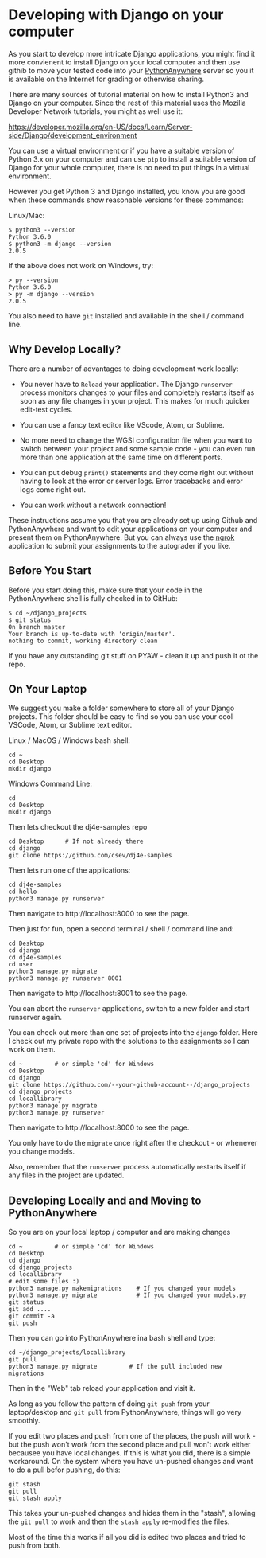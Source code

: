 Developing with Django on your computer
=======================================

As you start to develop more intricate Django applications, you might find it more
convienent to install Django on your local computer and then use githib to move your
tested code into your 
<a href="https://www.pythonanywhere.com" target="_blank">PythonAnywhere</a>
server so you it is available on the Internet for grading or otherwise sharing.

There are many sources of tutorial material on how to install Python3 and Django on
your computer.  Since the rest of this material uses the Mozilla Developer Network
tutorials, you might as well use it:

https://developer.mozilla.org/en-US/docs/Learn/Server-side/Django/development_environment

You can use a virtual environment or if you have a suitable version of Python 3.x on your
computer and can use `pip` to install a suitable version of Django for your whole computer,
there is no need to put things in a virtual environment.

However you get Python 3 and Django installed, you know you are good when these commands
show reasonable versions for these commands:

Linux/Mac:

    $ python3 --version
    Python 3.6.0
    $ python3 -m django --version
    2.0.5

If the above does not work on Windows, try:

    > py --version
    Python 3.6.0
    > py -m django --version
    2.0.5

You also need to have `git` installed and available in the shell / command line.

Why Develop Locally?
--------------------

There are a number of advantages to doing development work locally:

* You never have to `Reload` your application.  The Django `runserver` process monitors
changes to your files and completely restarts itself as soon as any file changes in your
project.   This makes for much quicker edit-test cycles.

* You can use a fancy text editor like VScode, Atom, or Sublime.

* No more need to change the WGSI configuration file when you want to switch between
your project and some sample code - you can even run more than one application at the
same time on different ports.

* You can put debug `print()` statements and they come right out without having to look
at the error or server logs.  Error tracebacks and error logs come right out.

* You can work without a network connection!

These instructions assume you that you are already set up using Github and PythonAnywhere 
and want to edit your applications on your computer
and present them on PythonAnywhere.  But you can always use the
<a href="../ngrok">ngrok</a> application
to submit your assignments to the autograder if you like.

Before You Start
----------------

Before you start doing this, make sure that your code in the PythonAnywhere shell
is fully checked in to GitHub:

    $ cd ~/django_projects
    $ git status
    On branch master
    Your branch is up-to-date with 'origin/master'.
    nothing to commit, working directory clean

If you have any outstanding git stuff on PYAW - clean it up and push it ot the repo.

On Your Laptop
--------------

We suggest you make a folder somewhere to store all of your Django projects.  This folder
should be easy to find so you can use your cool VSCode, Atom, or Sublime text editor.

Linux / MacOS / Windows bash shell:

    cd ~
    cd Desktop
    mkdir django

Windows Command Line:

    cd
    cd Desktop
    mkdir django

Then lets checkout the dj4e-samples repo

    cd Desktop      # If not already there
    cd django
    git clone https://github.com/csev/dj4e-samples

Then lets run one of the applications:

    cd dj4e-samples
    cd hello
    python3 manage.py runserver 

Then navigate to http://localhost:8000 to see the page.

Then just for fun, open a second terminal / shell / command line and:

    cd Desktop
    cd django
    cd dj4e-samples
    cd user
    python3 manage.py migrate
    python3 manage.py runserver 8001

Then navigate to http://localhost:8001 to see the page.

You can abort the `runserver` applications, switch to a new folder and start runserver again.

You can check out more than one set of projects into the `django` folder.   Here I check 
out my private repo with the solutions to the assignments so I can work on them.

    cd ~         # or simple 'cd' for Windows
    cd Desktop
    cd django
    git clone https://github.com/--your-github-account--/django_projects
    cd django_projects
    cd locallibrary
    python3 manage.py migrate
    python3 manage.py runserver

Then navigate to http://localhost:8000 to see the page.

You only have to do the `migrate` once right after the checkout - or whenever
you change models.

Also, remember that the `runserver` process automatically restarts itself if any files in the
project are updated.

Developing Locally and and Moving to PythonAnywhere
---------------------------------------------------

So you are on your local laptop / computer and are making changes

    cd ~         # or simple 'cd' for Windows
    cd Desktop
    cd django
    cd django_projects
    cd locallibrary
    # edit some files :)
    python3 manage.py makemigrations    # If you changed your models
    python3 manage.py migrate           # If you changed your models.py
    git status
    git add ....
    git commit -a
    git push

Then you can go into PythonAnywhere ina bash shell and type:

    cd ~/django_projects/locallibrary
    git pull
    python3 manage.py migrate         # If the pull included new migrations


Then in the "Web" tab reload your application and visit it.

As long as you follow the pattern of doing `git push` from your laptop/desktop and `git pull`
from PythonAnywhere, things will go very smoothly.

If you edit two places and push from one of the places, the push will work - but the push
won't work from the second place and pull won't work either becausee you have local changes.
If this is what you did, there is a simple workaround.  On the system where you have un-pushed changes and want to do a pull befor pushing, do this:

    git stash
    git pull
    git stash apply

This takes your un-pushed changes and hides them in the "stash", allowing the `git pull` to 
work and then the `stash apply` re-modifies the files.

Most of the time this works if all you did is edited two places and tried to push from both.


